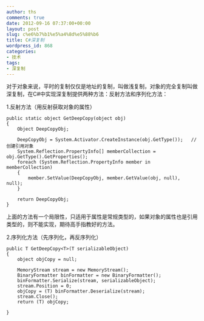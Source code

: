 ```yaml
---
author: ths
comments: true
date: 2012-09-16 07:37:00+00:00
layout: post
slug: c%e6%b7%b1%e5%a4%8d%e5%88%b6
title: C#深复制
wordpress_id: 868
categories:
- 技术
tags:
- 深复制
---
```


对于对象来说，平时的复制仅仅是地址的复制，叫做浅复制，对象的完全复制叫做深复制，在C#中实现深复制提供两种方法：反射方法和序列化方法：





1.反射方法（用反射获取对象的属性） 
    
    public static object GetDeepCopy(object obj)
    {
        Object DeepCopyObj;
                 
        DeepCopyObj = System.Activator.CreateInstance(obj.GetType());   //创建引用对象 
        System.Reflection.PropertyInfo[] memberCollection = obj.GetType().GetProperties();
        foreach (System.Reflection.PropertyInfo member in memberCollection)
        {
            member.SetValue(DeepCopyObj, member.GetValue(obj, null), null);
        }
                 
        return DeepCopyObj;
    } 





上面的方法有一个局限性，只适用于属性是常规类型的，如果对象的属性也是引用类型的，则不能实现，期待高手指教好的方法。





2.序列化方法（先序列化，再反序列化）

    
    public T GetDeepCopy<T>(T serializableObject)
    {
        object objCopy = null;
    
        MemoryStream stream = new MemoryStream();
        BinaryFormatter binFormatter = new BinaryFormatter();
        binFormatter.Serialize(stream, serializableObject);
        stream.Position = 0;
        objCopy = (T) binFormatter.Deserialize(stream);
        stream.Close();
        return (T) objCopy;
    
    }



